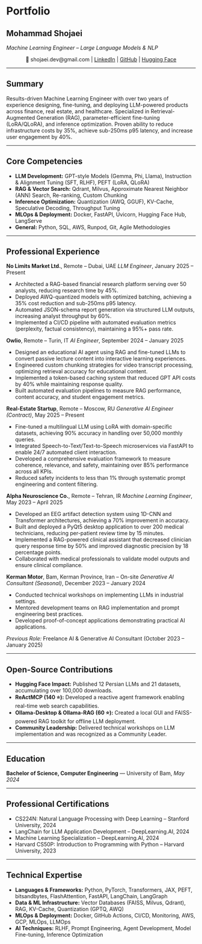 # Portfolio
## Mohammad Shojaei
*Machine Learning Engineer – Large Language Models & NLP*

<p align="center">
📧 shojaei.dev@gmail.com | <a href="https://www.linkedin.com/in/mshojaei77">LinkedIn</a> | <a href="https://github.com/mshojaei77">GitHub</a> | <a href="https://huggingface.co/mshojaei77">Hugging Face</a>
</p>

---

## Summary
Results-driven Machine Learning Engineer with over two years of experience designing, fine-tuning, and deploying LLM-powered products across finance, real estate, and healthcare. Specialized in Retrieval-Augmented Generation (RAG), parameter-efficient fine-tuning (LoRA/QLoRA), and inference optimization. Proven ability to reduce infrastructure costs by 35%, achieve sub-250ms p95 latency, and increase user engagement by 40%.

---

## Core Competencies
- **LLM Development:** GPT-style Models (Gemma, Phi, Llama), Instruction & Alignment Tuning (SFT, RLHF), PEFT (LoRA, QLoRA)
- **RAG & Vector Search:** Qdrant, Milvus, Approximate Nearest Neighbor (ANN) Search, Re-ranking, Custom Chunking
- **Inference Optimization:** Quantization (AWQ, GGUF), KV-Cache, Speculative Decoding, Throughput Tuning
- **MLOps & Deployment:** Docker, FastAPI, Uvicorn, Hugging Face Hub, LangServe
- **General:** Python, SQL, AWS, Runpod, Git, Agile Methodologies

---

## Professional Experience

**No Limits Market Ltd.**, Remote – Dubai, UAE
*LLM Engineer*, January 2025 – Present
- Architected a RAG-based financial research platform serving over 50 analysts, reducing research time by 45%.
- Deployed AWQ-quantized models with optimized batching, achieving a 35% cost reduction and sub-250ms p95 latency.
- Automated JSON-schema report generation via structured LLM outputs, increasing analyst throughput by 60%.
- Implemented a CI/CD pipeline with automated evaluation metrics (perplexity, factual consistency), maintaining a 95%+ pass rate.

**Owlio**, Remote – Turin, IT
*AI Engineer*, September 2024 – January 2025
- Designed an educational AI agent using RAG and fine-tuned LLMs to convert passive lecture content into interactive learning experiences.
- Engineered custom chunking strategies for video transcript processing, optimizing retrieval accuracy for educational content.
- Implemented a token-based caching system that reduced GPT API costs by 40% while maintaining response quality.
- Built automated evaluation pipelines to measure RAG performance, content accuracy, and student engagement metrics.

**Real-Estate Startup**, Remote – Moscow, RU
*Generative AI Engineer (Contract)*, May 2025 – Present
- Fine-tuned a multilingual LLM using LoRA with domain-specific datasets, achieving 90% accuracy in handling over 50,000 monthly queries.
- Integrated Speech-to-Text/Text-to-Speech microservices via FastAPI to enable 24/7 automated client interaction.
- Developed a comprehensive evaluation framework to measure coherence, relevance, and safety, maintaining over 85% performance across all KPIs.
- Reduced safety incidents to less than 1% through systematic prompt engineering and content filtering.

**Alpha Neuroscience Co.**, Remote – Tehran, IR
*Machine Learning Engineer*, May 2023 – April 2025
- Developed an EEG artifact detection system using 1D-CNN and Transformer architectures, achieving a 70% improvement in accuracy.
- Built and deployed a PyQt5 desktop application to over 200 medical technicians, reducing per-patient review time by 15 minutes.
- Implemented a RAG-powered clinical assistant that decreased clinician query response time by 50% and improved diagnostic precision by 18 percentage points.
- Collaborated with medical professionals to validate model outputs and ensure clinical compliance.

**Kerman Motor**, Bam, Kerman Province, Iran – On-site
*Generative AI Consultant (Seasonal)*, December 2023 – January 2024
- Conducted technical workshops on implementing LLMs in industrial settings.
- Mentored development teams on RAG implementation and prompt engineering best practices.
- Developed proof-of-concept applications demonstrating practical AI applications.

*Previous Role:* Freelance AI & Generative AI Consultant (October 2023 – January 2025)

---

## Open-Source Contributions 
- **Hugging Face Impact:** Published 12 Persian LLMs and 21 datasets, accumulating over 100,000 downloads.
- **ReActMCP (140 ⭐):** Developed a reactive agent framework enabling real-time web search capabilities.
- **Ollama-Desktop & Ollama-RAG (60 ⭐):** Created a local GUI and FAISS-powered RAG toolkit for offline LLM deployment.
- **Community Leadership:** Delivered technical workshops on LLM implementation and was recognized as a Community Leader.

---

## Education
**Bachelor of Science, Computer Engineering** — University of Bam, *May 2024*

---

## Professional Certifications
- CS224N: Natural Language Processing with Deep Learning – Stanford University, 2024
- LangChain for LLM Application Development – DeepLearning.AI, 2024
- Machine Learning Specialization – DeepLearning.AI, 2024
- Harvard CS50P: Introduction to Programming with Python – Harvard University, 2023

---

## Technical Expertise
- **Languages & Frameworks:** Python, PyTorch, Transformers, JAX, PEFT, bitsandbytes, FlashAttention, FastAPI, LangChain, LangGraph
- **Data & ML Infrastructure:** Vector Databases (FAISS, Milvus, Qdrant), RAG, KV-Cache, Quantization (GPTQ, AWQ)
- **MLOps & Deployment:** Docker, GitHub Actions, CI/CD, Monitoring, AWS, GCP, MLOps, LLMOps
- **AI Techniques:** RLHF, Prompt Engineering, Agent Development, Model Fine-tuning, Inference Optimization


